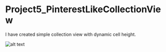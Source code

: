 # Project5_PinterestLikeCollectionView

I have created simple collection view with dynamic cell height. 


![alt text](https://user-images.githubusercontent.com/9490458/27097902-6632450a-5093-11e7-922f-eadd496a5f1e.png)

